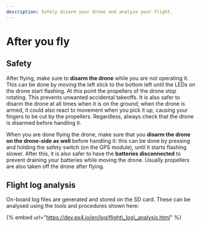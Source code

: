 ```yaml
---
description: Safely disarm your drone and analyze your flight.
---
```


# After you fly

## Safety <a id="safety"></a>

After flying, make sure to **disarm the drone** while you are not operating it. This can be done by moving the left stick to the bottom left until the LEDs on the drone start flashing. At this point the propellers of the drone stop rotating. This prevents unwanted accidental takeoffs. It is also safer to disarm the drone at all times when it is on the ground; when the drone is armed, it could also react to movement when you pick it up, causing your fingers to be cut by the propellers. Regardless, always check that the drone is disarmed before handling it.

When you are done flying the drone, make sure that you **disarm the drone on the drone-side as well** before handling it: this can be done by pressing and holding the safety switch \(on the GPS module\), until it starts flashing slower. After this, it is also safer to have the **batteries disconnected** to prevent draining your batteries while moving the drone. Usually propellers are also taken off the drone after flying.

## Flight log analysis <a id="flight-log-analysis"></a>

On-board log files are generated and stored on the SD card. These can be analysed using the tools and procedures shown here:

{% embed url="https://dev.px4.io/en/log/flight\_log\_analysis.html" %}

